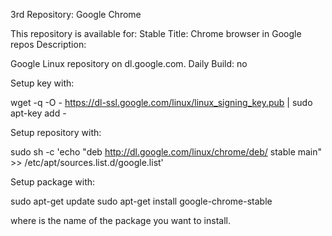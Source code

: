 
3rd Repository: Google Chrome

This repository is available for: Stable
Title:  Chrome browser in Google repos
Description:

Google Linux repository on dl.google.com.
Daily Build:    no

Setup key with:

wget -q -O - https://dl-ssl.google.com/linux/linux_signing_key.pub | sudo apt-key add -

Setup repository with:

sudo sh -c 'echo "deb http://dl.google.com/linux/chrome/deb/ stable main" >> /etc/apt/sources.list.d/google.list'

Setup package with:

sudo apt-get update
sudo apt-get install google-chrome-stable

where <package name> is the name of the package you want to install.